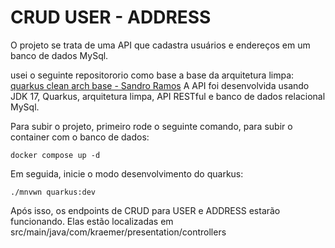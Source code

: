 # CRUD USER - ADDRESS
O projeto se trata de uma API que cadastra usuários e endereços em um banco de dados MySql.

usei o seguinte repositororio como base a base da arquitetura limpa:
[quarkus clean arch base - Sandro Ramos](https://github.com/Sandrolaxx/quarkus-clean-arch-base)
A API foi desenvolvida usando JDK 17, Quarkus, arquitetura limpa, API RESTful e banco de dados relacional MySql.

Para subir o projeto, primeiro rode o seguinte comando, para subir o container com o banco de dados:
```
docker compose up -d 
```
Em seguida, inicie o modo desenvolvimento do quarkus:
```
./mnvwn quarkus:dev
```
Após isso, os endpoints de CRUD para USER e ADDRESS estarão funcionando.
Elas estão localizadas em src/main/java/com/kraemer/presentation/controllers


